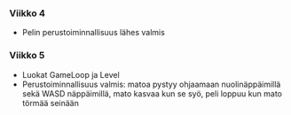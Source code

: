 ### Viikko 4

- Pelin perustoiminnallisuus lähes valmis

### Viikko 5

- Luokat GameLoop ja Level
- Perustoiminnallisuus valmis: matoa pystyy ohjaamaan nuolinäppäimillä sekä WASD näppäimillä, mato kasvaa kun se syö, peli loppuu kun mato törmää seinään
